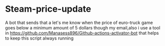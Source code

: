 # Steam-price-update
A bot that sends that a let's me know when the price of euro-truck  game goes below  a minimum amount of 5 dollars though my email,also i use a tool in https://github.com/Manasess896/Github-actions-activator-bot  that helps to keep this script always running 
